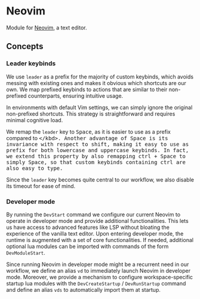 # Neovim

Module for [Neovim](https://neovim.io/), a text editor.

## Concepts

### Leader keybinds

We use `leader` as a prefix for the majority of custom keybinds, which avoids messing with existing ones and makes it obvious which shortcuts are our own.
We map prefixed keybinds to actions that are similar to their non-prefixed counterparts, ensuring intuitive usage.

In environments with default Vim settings, we can simply ignore the original non-prefixed shortcuts.
This strategy is straightforward and requires minimal cognitive load.

We remap the `leader` key to <kbd>Space</kbd>, as it is easier to use as a prefix compared to <kbd>\</kbd>.
Another advantage of <kbd>Space</kbd> is its invariance with respect to <kbd>shift</kbd>, making it easy to use as prefix for both lowercase and uppercase keybinds.
In fact, we extend this property by also remapping <kbd>ctrl</kbd> + <kbd>Space</kbd> to simply <kbd>Space</kbd>, so that custom keybinds containing <kbd>ctrl</kbd> are also easy to type.

Since the `leader` key becomes quite central to our workflow, we also disable its timeout for ease of mind.

### Developer mode

By running the `DevStart` command we configure our current Neovim to operate in developer mode and provide additional functionalities.
This lets us have access to advanced features like LSP without bloating the experience of the vanilla text editor.
Upon entering developer mode, the runtime is augmented with a set of core functionalities.
If needed, additional optional lua modules can be imported with commands of the form `DevModuleStart`.

Since running Neovim in developer mode might be a recurrent need in our workflow, we define an alias `vd` to immediately launch Neovim in developer mode.
Moreover, we provide a mechanism to configure workspace-specific startup lua modules with the `DevCreateStartup` / `DevRunStartup` command and define an alias `vds` to automatically import them at startup.
